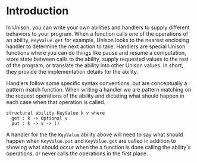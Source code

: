 # Introduction

In Unison, you can write your own abilities and handlers to supply different behaviors to your program. When a function calls one of the operations of an ability, `KeyValue.get` for example, Unison looks to the nearest enclosing handler to determine the next action to take. Handlers are special Unison functions where you can do things like pause and resume a computation, store state between calls to the ability, supply requested values to the rest of the program, or translate the ability into other Unison values. In short, they provide the implementation details for the ability.

Handlers follow some specific syntax conventions, but are conceptually a pattern match function. When writing a handler we are pattern matching on the request operations of the ability and dictating what should happen in each case when that operation is called.

```
structural ability KeyValue k v where
  get : k -> Optional v
  put : k -> v -> ()
```

A handler for the the `KeyValue` ability above will need to say what should happen when `KeyValue.put` and `KeyValue.get` are called in addition to showing what should occur when the a function is done calling the ability's operations, or never calls the operations in the first place.

